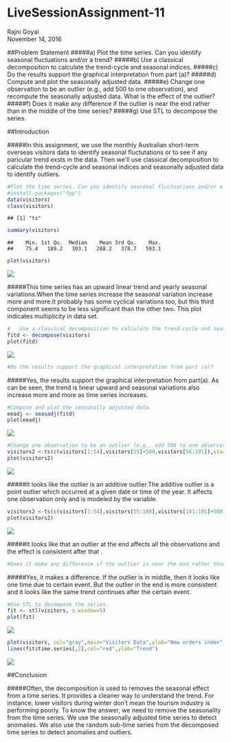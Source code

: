# LiveSessionAssignment-11
Rajni Goyal  
November 14, 2016  


##Problem Statement
#####a)	Plot the time series. Can you identify seasonal fluctuations and/or a trend? 
#####b)	Use a classical decomposition to calculate the trend-cycle and seasonal indices. 
#####c)	Do the results support the graphical interpretation from part (a)? 
#####d)	Compute and plot the seasonally adjusted data. 
#####e)	Change one observation to be an outlier (e.g., add 500 to one observation), and recompute the seasonally adjusted data. What is the effect of the outlier? 
#####f)	Does it make any difference if the outlier is near the end rather than in the middle of the time series? 
#####g)	Use STL to decompose the series. 

##Introduction

#####In this assignment, we use the monthly Australian short-term overseas visitors data to identify seasonal fluctutations or to see if any paricular trend exsts in the data. Then we'll use classical decomposition to calculate the trend-cycle and seasonal indices and seasonally adjusted data to identify outliers.


```r
#Plot the time series. Can you identify seasonal fluctuations and/or a trend? 
#install.packages("fpp")
data(visitors)
class(visitors)
```

```
## [1] "ts"
```

```r
summary(visitors)
```

```
##    Min. 1st Qu.  Median    Mean 3rd Qu.    Max. 
##    75.4   189.2   303.1   288.2   378.7   593.1
```

```r
plot(visitors)
```

![](LiveSessionAssignment-11_files/figure-html/unnamed-chunk-1-1.png)<!-- -->

#####This time series has an upward linear trend and yearly seasonal variations.When the time series increase the seasonal variation increase more and more.It probably has some cyclical variations too, but this third component seems to be less significant than the other two. This plot indicates multiplicity in data set.


```r
#	Use a classical decomposition to calculate the trend-cycle and seasonal indices.
fitd <- decompose(visitors)
plot(fitd)
```

![](LiveSessionAssignment-11_files/figure-html/unnamed-chunk-2-1.png)<!-- -->


```r
#Do the results support the graphical interpretation from part (a)? 
```

#####Yes, the results support the graphical interpretation from part(a). As can be seen, the trend is linear upward and  seasonal variations also increase more and more as time series increases.


```r
#Compute and plot the seasonally adjusted data. 
eeadj <- seasadj(fitd)
plot(eeadj)
```

![](LiveSessionAssignment-11_files/figure-html/unnamed-chunk-4-1.png)<!-- -->


```r
#Change one observation to be an outlier (e.g., add 500 to one observation), and recompute the seasonally adjusted data. What is the effect of the outlier? 
visitors2 <-ts(c(visitors[1:54],visitors[55]+500,visitors[56:191]),start=c(1978,1),frequency=12)
plot(visitors2)
```

![](LiveSessionAssignment-11_files/figure-html/unnamed-chunk-5-1.png)<!-- -->


#####It looks like the outlier is an additive outlier.The additive outlier is a point outlier which occurred at a given date or time of the year. It affects one observation only and is modeled by the variable.


```r
visitors2 <-ts(c(visitors[1:54],visitors[55:180],visitors[181:191]+500),start=c(1978,1),frequency=12)
plot(visitors2) 
```

![](LiveSessionAssignment-11_files/figure-html/unnamed-chunk-6-1.png)<!-- -->

#####It looks like that an outlier at the end affects all the observations and the effect is consistent after that .


```r
#Does it make any difference if the outlier is near the end rather than in the middle of the time series? 
```

#####Yes, it makes a difference. If the outlier is in middle, then it looks like one time due to certain event. But the outlier in the end is more consistent and it looks like the same trend continues after the certain event. 


```r
#Use STL to decompose the series. 
fit <- stl(visitors, s.window=5)
plot(fit)
```

![](LiveSessionAssignment-11_files/figure-html/unnamed-chunk-8-1.png)<!-- -->

```r
plot(visitors, col="gray",main="Visitors Data",ylab="New orders index", xlab="")
lines(fit$time.series[,2],col="red",ylab="Trend")
```

![](LiveSessionAssignment-11_files/figure-html/unnamed-chunk-8-2.png)<!-- -->

##Conclusion

#####Often, the decomposition is used to removes the seasonal effect from a time series. It provides a cleaner way to understand the trend. For instance, lower visitors during winter don’t mean the tourism industry is performing poorly. To know the answer, we need to remove the seasonality from the time series. We use the seasonally adjusted time series to detect anomalies. We also use the random sub-time series from the decomposed time series to detect anomalies and outliers.
